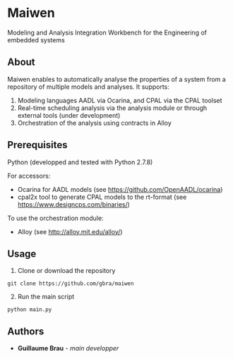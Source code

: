 # Maiwen
Modeling and Analysis Integration Workbench for the Engineering of embedded systems

## About
Maiwen enables to automatically analyse the properties of a system from a repository of multiple models and analyses. It supports:
1. Modeling languages AADL via Ocarina, and CPAL via the CPAL toolset 
2. Real-time scheduling analysis via the analysis module or through external tools (under development)
3. Orchestration of the analysis using contracts in Alloy

## Prerequisites
Python (developped and tested with Python 2.7.8)

For accessors: 
* Ocarina for AADL models (see https://github.com/OpenAADL/ocarina)
* cpal2x tool to generate CPAL models to the rt-format  (see https://www.designcps.com/binaries/)

To use the orchestration module:
* Alloy (see http://alloy.mit.edu/alloy/)

## Usage
1. Clone or download the repository

 ```
 git clone https://github.com/gbra/maiwen
 ```

2. Run the main script 

 ```
 python main.py
 ```

## Authors

* **Guillaume Brau** - *main developper* 

